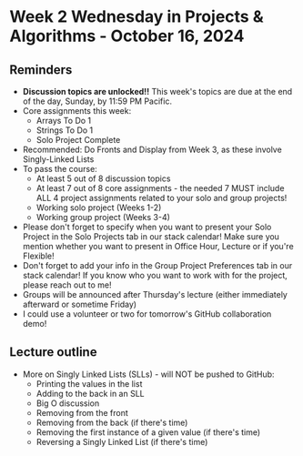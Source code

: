 # Week 2 Wednesday in Projects & Algorithms - October 16, 2024

## Reminders
- **Discussion topics are unlocked!!**  This week's topics are due at the end of the day, Sunday, by 11:59 PM Pacific.
- Core assignments this week:
    - Arrays To Do 1
    - Strings To Do 1
    - Solo Project Complete
- Recommended: Do Fronts and Display from Week 3, as these involve Singly-Linked Lists
- To pass the course:
    - At least 5 out of 8 discussion topics
    - At least 7 out of 8 core assignments - the needed 7 MUST include ALL 4 project assignments related to your solo and group projects!
    - Working solo project (Weeks 1-2)
    - Working group project (Weeks 3-4)
- Please don't forget to specify when you want to present your Solo Project in the Solo Projects tab in our stack calendar!  Make sure you mention whether you want to present in Office Hour, Lecture or if you're Flexible!
- Don't forget to add your info in the Group Project Preferences tab in our stack calendar!  If you know who you want to work with for the project, please reach out to me!
- Groups will be announced after Thursday's lecture (either immediately afterward or sometime Friday)
- I could use a volunteer or two for tomorrow's GitHub collaboration demo!

## Lecture outline
- More on Singly Linked Lists (SLLs) - will NOT be pushed to GitHub:
    - Printing the values in the list
    - Adding to the back in an SLL
    - Big O discussion
    - Removing from the front
    - Removing from the back (if there's time)
    - Removing the first instance of a given value (if there's time)
    - Reversing a Singly Linked List (if there's time)